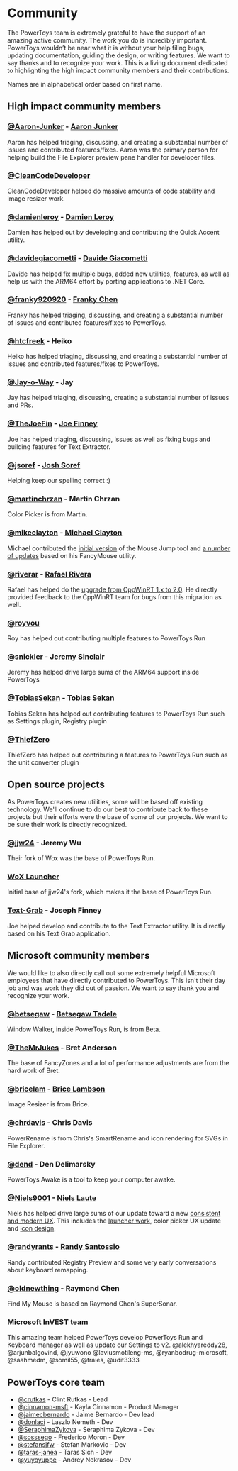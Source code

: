 # Community

The PowerToys team is extremely grateful to have the support of an amazing active community.  The work you do is incredibly important.  PowerToys wouldn’t be near what it is without your help filing bugs, updating documentation, guiding the design, or writing features.  We want to say thanks and to recognize your work.  This is a living document dedicated to highlighting the high impact community members and their contributions.

Names are in alphabetical order based on first name.

## High impact community members

### [@Aaron-Junker](https://github.com/Aaron-Junker) - [Aaron Junker](https://aaron-junker.github.io)
Aaron has helped triaging, discussing, and creating a substantial number of issues and contributed features/fixes. Aaron was the primary person for helping build the File Explorer preview pane handler for developer files.

### [@CleanCodeDeveloper](https://github.com/CleanCodeDeveloper)
CleanCodeDeveloper helped do massive amounts of code stability and image resizer work.

### [@damienleroy](https://github.com/damienleroy) - [Damien Leroy](https://www.linkedin.com/in/Damien-Leroy-b2734416a/)
Damien has helped out by developing and contributing the Quick Accent utility.

### [@davidegiacometti](https://github.com/davidegiacometti) - [Davide Giacometti](https://www.linkedin.com/in/davidegiacometti/)
Davide has helped fix multiple bugs, added new utilities, features, as well as help us with the ARM64 effort by porting applications to .NET Core.

### [@franky920920](https://github.com/franky920920) - [Franky Chen](https://frankychen.net)
Franky has helped triaging, discussing, and creating a substantial number of issues and contributed features/fixes to PowerToys.

### [@htcfreek](https://github.com/htcfreek) - Heiko
Heiko has helped triaging, discussing, and creating a substantial number of issues and contributed features/fixes to PowerToys.

### [@Jay-o-Way](https://github.com/Jay-o-Way) - Jay
Jay has helped triaging, discussing, creating a substantial number of issues and PRs.

### [@TheJoeFin](https://github.com/TheJoeFin) - [Joe Finney](https://joefinapps.com)
Joe has helped triaging, discussing, issues as well as fixing bugs and building features for Text Extractor.

### [@jsoref](https://github.com/jsoref) - [Josh Soref](https://check-spelling.dev/)
Helping keep our spelling correct :)

### [@martinchrzan](https://github.com/martinchrzan/) - Martin Chrzan

Color Picker is from Martin.

### [@mikeclayton](https://github.com/mikeclayton) - [Michael Clayton](https://michael-clayton.com)
Michael contributed the [initial version](https://github.com/microsoft/PowerToys/issues/23216) of the Mouse Jump tool and [a number of updates](https://github.com/microsoft/PowerToys/pulls?q=is%3Apr+author%3Amikeclayton) based on his FancyMouse utility.

### [@riverar](https://github.com/riverar) - [Rafael Rivera](https://withinrafael.com/)

Rafael has helped do the [upgrade from CppWinRT 1.x to 2.0](https://github.com/microsoft/PowerToys/issues/1907).  He directly provided feedback to the CppWinRT team for bugs from this migration as well.

### [@royvou](https://github.com/royvou)
Roy has helped out contributing multiple features to PowerToys Run

### [@snickler](https://github.com/snickler) - [Jeremy Sinclair](http://sinclairinat0r.com)
Jeremy has helped drive large sums of the ARM64 support inside PowerToys

### [@TobiasSekan](https://github.com/TobiasSekan) - Tobias Sekan
Tobias Sekan has helped out contributing features to PowerToys Run such as Settings plugin, Registry plugin

### [@ThiefZero](https://github.com/ThiefZero)
ThiefZero has helped out contributing a features to PowerToys Run such as the unit converter plugin

## Open source projects

As PowerToys creates new utilities, some will be based off existing technology. We'll continue to do our best to contribute back to these projects but their efforts were the base of some of our projects. We want to be sure their work is directly recognized.

### [@jjw24](https://github.com/jjw24/) - Jeremy Wu

Their fork of Wox was the base of PowerToys Run.

### [WoX Launcher](https://github.com/Wox-launcher/Wox/)

Initial base of jjw24's fork, which makes it the base of PowerToys Run.

### [Text-Grab](https://github.com/TheJoeFin/Text-Grab) - Joseph Finney
Joe helped develop and contribute to the Text Extractor utility.  It is directly based on his Text Grab application.

## Microsoft community members

We would like to also directly call out some extremely helpful Microsoft employees that have directly contributed to PowerToys. This isn't their day job and was work they did out of passion. We want to say thank you and recognize your work.

### [@betsegaw](https://github.com/betsegaw/) - [Betsegaw Tadele](http://www.dreamsofameaningfullife.com/)

Window Walker, inside PowerToys Run, is from Beta.  

### [@TheMrJukes](https://github.com/TheMrJukes/) - Bret Anderson

The base of FancyZones and a lot of performance adjustments are from the hard work of Bret.

### [@bricelam](https://github.com/bricelam/) - [Brice Lambson](https://bricelam.net/)

Image Resizer is from Brice.

### [@chrdavis](https://github.com/chrdavis/) - Chris Davis

PowerRename is from Chris's SmartRename and icon rendering for SVGs in File Explorer.

### [@dend](https://github.com/dend/) - Den Delimarsky

PowerToys Awake is a tool to keep your computer awake.

### [@Niels9001](https://github.com/niels9001/) - [Niels Laute](https://nielslaute.com/)

Niels has helped drive large sums of our update toward a new [consistent and modern UX](https://github.com/microsoft/PowerToys/issues/891). This includes the [launcher work](https://github.com/microsoft/PowerToys/issues/44), color picker UX update and [icon design](https://github.com/microsoft/PowerToys/issues/1118).

### [@randyrants](https://github.com/randyrants) - [Randy Santossio](https://www.randyrants.com)

Randy contributed Registry Preview and some very early conversations about keyboard remapping.

### [@oldnewthing](https://github.com/oldnewthing) - Raymond Chen

Find My Mouse is based on Raymond Chen's SuperSonar.

### Microsoft InVEST team

This amazing team helped PowerToys develop PowerToys Run and Keyboard manager as well as update our Settings to v2.  @alekhyareddy28, @arjunbalgovind, @jyuwono @laviusmotileng-ms, @ryanbodrug-microsoft, @saahmedm, @somil55, @traies, @udit3333

## PowerToys core team

- [@crutkas](https://github.com/crutkas/) - Clint Rutkas - Lead
- [@cinnamon-msft](https://github.com/cinnamon-msft) - Kayla Cinnamon - Product Manager
- [@jaimecbernardo](https://github.com/jaimecbernardo) - Jaime Bernardo - Dev lead
- [@donlaci](https://github.com/donlaci) - Laszlo Nemeth - Dev
- [@SeraphimaZykova](https://github.com/SeraphimaZykova) - Seraphima Zykova - Dev
- [@sosssego](https://github.com/sosssego) - Frederico Moron - Dev
- [@stefansjfw](https://github.com/stefansjfw) - Stefan Markovic - Dev
- [@taras-janea](https://github.com/taras-janea) - Taras Sich - Dev
- [@yuyoyuppe](https://github.com/yuyoyuppe) - Andrey Nekrasov - Dev
